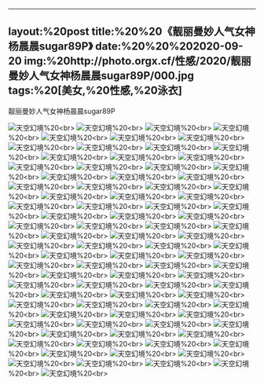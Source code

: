﻿---
layout:%20post
title:%20%20《靓丽曼妙人气女神杨晨晨sugar89P》
date:%20%20%202020-09-20
img:%20http://photo.orgx.cf/性感/2020/靓丽曼妙人气女神杨晨晨sugar89P/000.jpg
tags:%20[美女,%20性感,%20泳衣]
---

靓丽曼妙人气女神杨晨晨sugar89P



![天空幻境](http://photo.orgx.cf/性感/2020/靓丽曼妙人气女神杨晨晨sugar89P/001.jpg%20''天空幻境'')%20<br>
![天空幻境](http://photo.orgx.cf/性感/2020/靓丽曼妙人气女神杨晨晨sugar89P/002.jpg%20''天空幻境'')%20<br>
![天空幻境](http://photo.orgx.cf/性感/2020/靓丽曼妙人气女神杨晨晨sugar89P/003.jpg%20''天空幻境'')%20<br>
![天空幻境](http://photo.orgx.cf/性感/2020/靓丽曼妙人气女神杨晨晨sugar89P/004.jpg%20''天空幻境'')%20<br>
![天空幻境](http://photo.orgx.cf/性感/2020/靓丽曼妙人气女神杨晨晨sugar89P/005.jpg%20''天空幻境'')%20<br>
![天空幻境](http://photo.orgx.cf/性感/2020/靓丽曼妙人气女神杨晨晨sugar89P/006.jpg%20''天空幻境'')%20<br>
![天空幻境](http://photo.orgx.cf/性感/2020/靓丽曼妙人气女神杨晨晨sugar89P/007.jpg%20''天空幻境'')%20<br>
![天空幻境](http://photo.orgx.cf/性感/2020/靓丽曼妙人气女神杨晨晨sugar89P/008.jpg%20''天空幻境'')%20<br>
![天空幻境](http://photo.orgx.cf/性感/2020/靓丽曼妙人气女神杨晨晨sugar89P/009.jpg%20''天空幻境'')%20<br>
![天空幻境](http://photo.orgx.cf/性感/2020/靓丽曼妙人气女神杨晨晨sugar89P/010.jpg%20''天空幻境'')%20<br>
![天空幻境](http://photo.orgx.cf/性感/2020/靓丽曼妙人气女神杨晨晨sugar89P/011.jpg%20''天空幻境'')%20<br>
![天空幻境](http://photo.orgx.cf/性感/2020/靓丽曼妙人气女神杨晨晨sugar89P/012.jpg%20''天空幻境'')%20<br>
![天空幻境](http://photo.orgx.cf/性感/2020/靓丽曼妙人气女神杨晨晨sugar89P/013.jpg%20''天空幻境'')%20<br>
![天空幻境](http://photo.orgx.cf/性感/2020/靓丽曼妙人气女神杨晨晨sugar89P/014.jpg%20''天空幻境'')%20<br>
![天空幻境](http://photo.orgx.cf/性感/2020/靓丽曼妙人气女神杨晨晨sugar89P/015.jpg%20''天空幻境'')%20<br>
![天空幻境](http://photo.orgx.cf/性感/2020/靓丽曼妙人气女神杨晨晨sugar89P/016.jpg%20''天空幻境'')%20<br>
![天空幻境](http://photo.orgx.cf/性感/2020/靓丽曼妙人气女神杨晨晨sugar89P/017.jpg%20''天空幻境'')%20<br>
![天空幻境](http://photo.orgx.cf/性感/2020/靓丽曼妙人气女神杨晨晨sugar89P/018.jpg%20''天空幻境'')%20<br>
![天空幻境](http://photo.orgx.cf/性感/2020/靓丽曼妙人气女神杨晨晨sugar89P/019.jpg%20''天空幻境'')%20<br>
![天空幻境](http://photo.orgx.cf/性感/2020/靓丽曼妙人气女神杨晨晨sugar89P/020.jpg%20''天空幻境'')%20<br>
![天空幻境](http://photo.orgx.cf/性感/2020/靓丽曼妙人气女神杨晨晨sugar89P/021.jpg%20''天空幻境'')%20<br>
![天空幻境](http://photo.orgx.cf/性感/2020/靓丽曼妙人气女神杨晨晨sugar89P/022.jpg%20''天空幻境'')%20<br>
![天空幻境](http://photo.orgx.cf/性感/2020/靓丽曼妙人气女神杨晨晨sugar89P/023.jpg%20''天空幻境'')%20<br>
![天空幻境](http://photo.orgx.cf/性感/2020/靓丽曼妙人气女神杨晨晨sugar89P/024.jpg%20''天空幻境'')%20<br>
![天空幻境](http://photo.orgx.cf/性感/2020/靓丽曼妙人气女神杨晨晨sugar89P/025.jpg%20''天空幻境'')%20<br>
![天空幻境](http://photo.orgx.cf/性感/2020/靓丽曼妙人气女神杨晨晨sugar89P/026.jpg%20''天空幻境'')%20<br>
![天空幻境](http://photo.orgx.cf/性感/2020/靓丽曼妙人气女神杨晨晨sugar89P/027.jpg%20''天空幻境'')%20<br>
![天空幻境](http://photo.orgx.cf/性感/2020/靓丽曼妙人气女神杨晨晨sugar89P/028.jpg%20''天空幻境'')%20<br>
![天空幻境](http://photo.orgx.cf/性感/2020/靓丽曼妙人气女神杨晨晨sugar89P/029.jpg%20''天空幻境'')%20<br>
![天空幻境](http://photo.orgx.cf/性感/2020/靓丽曼妙人气女神杨晨晨sugar89P/030.jpg%20''天空幻境'')%20<br>
![天空幻境](http://photo.orgx.cf/性感/2020/靓丽曼妙人气女神杨晨晨sugar89P/031.jpg%20''天空幻境'')%20<br>
![天空幻境](http://photo.orgx.cf/性感/2020/靓丽曼妙人气女神杨晨晨sugar89P/032.jpg%20''天空幻境'')%20<br>
![天空幻境](http://photo.orgx.cf/性感/2020/靓丽曼妙人气女神杨晨晨sugar89P/033.jpg%20''天空幻境'')%20<br>
![天空幻境](http://photo.orgx.cf/性感/2020/靓丽曼妙人气女神杨晨晨sugar89P/034.jpg%20''天空幻境'')%20<br>
![天空幻境](http://photo.orgx.cf/性感/2020/靓丽曼妙人气女神杨晨晨sugar89P/035.jpg%20''天空幻境'')%20<br>
![天空幻境](http://photo.orgx.cf/性感/2020/靓丽曼妙人气女神杨晨晨sugar89P/036.jpg%20''天空幻境'')%20<br>
![天空幻境](http://photo.orgx.cf/性感/2020/靓丽曼妙人气女神杨晨晨sugar89P/037.jpg%20''天空幻境'')%20<br>
![天空幻境](http://photo.orgx.cf/性感/2020/靓丽曼妙人气女神杨晨晨sugar89P/038.jpg%20''天空幻境'')%20<br>
![天空幻境](http://photo.orgx.cf/性感/2020/靓丽曼妙人气女神杨晨晨sugar89P/039.jpg%20''天空幻境'')%20<br>
![天空幻境](http://photo.orgx.cf/性感/2020/靓丽曼妙人气女神杨晨晨sugar89P/040.jpg%20''天空幻境'')%20<br>
![天空幻境](http://photo.orgx.cf/性感/2020/靓丽曼妙人气女神杨晨晨sugar89P/041.jpg%20''天空幻境'')%20<br>
![天空幻境](http://photo.orgx.cf/性感/2020/靓丽曼妙人气女神杨晨晨sugar89P/042.jpg%20''天空幻境'')%20<br>
![天空幻境](http://photo.orgx.cf/性感/2020/靓丽曼妙人气女神杨晨晨sugar89P/043.jpg%20''天空幻境'')%20<br>
![天空幻境](http://photo.orgx.cf/性感/2020/靓丽曼妙人气女神杨晨晨sugar89P/044.jpg%20''天空幻境'')%20<br>
![天空幻境](http://photo.orgx.cf/性感/2020/靓丽曼妙人气女神杨晨晨sugar89P/045.jpg%20''天空幻境'')%20<br>
![天空幻境](http://photo.orgx.cf/性感/2020/靓丽曼妙人气女神杨晨晨sugar89P/046.jpg%20''天空幻境'')%20<br>
![天空幻境](http://photo.orgx.cf/性感/2020/靓丽曼妙人气女神杨晨晨sugar89P/047.jpg%20''天空幻境'')%20<br>
![天空幻境](http://photo.orgx.cf/性感/2020/靓丽曼妙人气女神杨晨晨sugar89P/048.jpg%20''天空幻境'')%20<br>
![天空幻境](http://photo.orgx.cf/性感/2020/靓丽曼妙人气女神杨晨晨sugar89P/049.jpg%20''天空幻境'')%20<br>
![天空幻境](http://photo.orgx.cf/性感/2020/靓丽曼妙人气女神杨晨晨sugar89P/050.jpg%20''天空幻境'')%20<br>
![天空幻境](http://photo.orgx.cf/性感/2020/靓丽曼妙人气女神杨晨晨sugar89P/051.jpg%20''天空幻境'')%20<br>
![天空幻境](http://photo.orgx.cf/性感/2020/靓丽曼妙人气女神杨晨晨sugar89P/052.jpg%20''天空幻境'')%20<br>
![天空幻境](http://photo.orgx.cf/性感/2020/靓丽曼妙人气女神杨晨晨sugar89P/053.jpg%20''天空幻境'')%20<br>
![天空幻境](http://photo.orgx.cf/性感/2020/靓丽曼妙人气女神杨晨晨sugar89P/054.jpg%20''天空幻境'')%20<br>
![天空幻境](http://photo.orgx.cf/性感/2020/靓丽曼妙人气女神杨晨晨sugar89P/055.jpg%20''天空幻境'')%20<br>
![天空幻境](http://photo.orgx.cf/性感/2020/靓丽曼妙人气女神杨晨晨sugar89P/056.jpg%20''天空幻境'')%20<br>
![天空幻境](http://photo.orgx.cf/性感/2020/靓丽曼妙人气女神杨晨晨sugar89P/057.jpg%20''天空幻境'')%20<br>
![天空幻境](http://photo.orgx.cf/性感/2020/靓丽曼妙人气女神杨晨晨sugar89P/058.jpg%20''天空幻境'')%20<br>
![天空幻境](http://photo.orgx.cf/性感/2020/靓丽曼妙人气女神杨晨晨sugar89P/059.jpg%20''天空幻境'')%20<br>
![天空幻境](http://photo.orgx.cf/性感/2020/靓丽曼妙人气女神杨晨晨sugar89P/060.jpg%20''天空幻境'')%20<br>
![天空幻境](http://photo.orgx.cf/性感/2020/靓丽曼妙人气女神杨晨晨sugar89P/061.jpg%20''天空幻境'')%20<br>
![天空幻境](http://photo.orgx.cf/性感/2020/靓丽曼妙人气女神杨晨晨sugar89P/062.jpg%20''天空幻境'')%20<br>
![天空幻境](http://photo.orgx.cf/性感/2020/靓丽曼妙人气女神杨晨晨sugar89P/063.jpg%20''天空幻境'')%20<br>
![天空幻境](http://photo.orgx.cf/性感/2020/靓丽曼妙人气女神杨晨晨sugar89P/064.jpg%20''天空幻境'')%20<br>
![天空幻境](http://photo.orgx.cf/性感/2020/靓丽曼妙人气女神杨晨晨sugar89P/065.jpg%20''天空幻境'')%20<br>
![天空幻境](http://photo.orgx.cf/性感/2020/靓丽曼妙人气女神杨晨晨sugar89P/066.jpg%20''天空幻境'')%20<br>
![天空幻境](http://photo.orgx.cf/性感/2020/靓丽曼妙人气女神杨晨晨sugar89P/067.jpg%20''天空幻境'')%20<br>
![天空幻境](http://photo.orgx.cf/性感/2020/靓丽曼妙人气女神杨晨晨sugar89P/068.jpg%20''天空幻境'')%20<br>
![天空幻境](http://photo.orgx.cf/性感/2020/靓丽曼妙人气女神杨晨晨sugar89P/069.jpg%20''天空幻境'')%20<br>
![天空幻境](http://photo.orgx.cf/性感/2020/靓丽曼妙人气女神杨晨晨sugar89P/070.jpg%20''天空幻境'')%20<br>
![天空幻境](http://photo.orgx.cf/性感/2020/靓丽曼妙人气女神杨晨晨sugar89P/071.jpg%20''天空幻境'')%20<br>
![天空幻境](http://photo.orgx.cf/性感/2020/靓丽曼妙人气女神杨晨晨sugar89P/072.jpg%20''天空幻境'')%20<br>
![天空幻境](http://photo.orgx.cf/性感/2020/靓丽曼妙人气女神杨晨晨sugar89P/073.jpg%20''天空幻境'')%20<br>
![天空幻境](http://photo.orgx.cf/性感/2020/靓丽曼妙人气女神杨晨晨sugar89P/074.jpg%20''天空幻境'')%20<br>
![天空幻境](http://photo.orgx.cf/性感/2020/靓丽曼妙人气女神杨晨晨sugar89P/075.jpg%20''天空幻境'')%20<br>
![天空幻境](http://photo.orgx.cf/性感/2020/靓丽曼妙人气女神杨晨晨sugar89P/076.jpg%20''天空幻境'')%20<br>
![天空幻境](http://photo.orgx.cf/性感/2020/靓丽曼妙人气女神杨晨晨sugar89P/077.jpg%20''天空幻境'')%20<br>
![天空幻境](http://photo.orgx.cf/性感/2020/靓丽曼妙人气女神杨晨晨sugar89P/078.jpg%20''天空幻境'')%20<br>
![天空幻境](http://photo.orgx.cf/性感/2020/靓丽曼妙人气女神杨晨晨sugar89P/079.jpg%20''天空幻境'')%20<br>
![天空幻境](http://photo.orgx.cf/性感/2020/靓丽曼妙人气女神杨晨晨sugar89P/080.jpg%20''天空幻境'')%20<br>
![天空幻境](http://photo.orgx.cf/性感/2020/靓丽曼妙人气女神杨晨晨sugar89P/081.jpg%20''天空幻境'')%20<br>
![天空幻境](http://photo.orgx.cf/性感/2020/靓丽曼妙人气女神杨晨晨sugar89P/082.jpg%20''天空幻境'')%20<br>
![天空幻境](http://photo.orgx.cf/性感/2020/靓丽曼妙人气女神杨晨晨sugar89P/083.jpg%20''天空幻境'')%20<br>
![天空幻境](http://photo.orgx.cf/性感/2020/靓丽曼妙人气女神杨晨晨sugar89P/084.jpg%20''天空幻境'')%20<br>
![天空幻境](http://photo.orgx.cf/性感/2020/靓丽曼妙人气女神杨晨晨sugar89P/085.jpg%20''天空幻境'')%20<br>
![天空幻境](http://photo.orgx.cf/性感/2020/靓丽曼妙人气女神杨晨晨sugar89P/086.jpg%20''天空幻境'')%20<br>
![天空幻境](http://photo.orgx.cf/性感/2020/靓丽曼妙人气女神杨晨晨sugar89P/087.jpg%20''天空幻境'')%20<br>
![天空幻境](http://photo.orgx.cf/性感/2020/靓丽曼妙人气女神杨晨晨sugar89P/088.jpg%20''天空幻境'')%20<br>
![天空幻境](http://photo.orgx.cf/性感/2020/靓丽曼妙人气女神杨晨晨sugar89P/089.jpg%20''天空幻境'')%20<br>